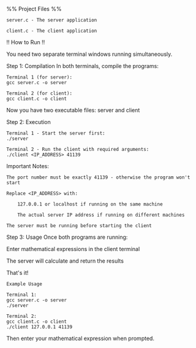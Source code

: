 %% Project Files %%

    server.c - The server application

    client.c - The client application

!! How to Run !!

You need two separate terminal windows running simultaneously.

Step 1: Compilation
In both terminals, compile the programs:

    Terminal 1 (for server):
    gcc server.c -o server
    
    Terminal 2 (for client):
    gcc client.c -o client

Now you have two executable files: server and client

Step 2: Execution

    Terminal 1 - Start the server first:
    ./server
    
    Terminal 2 - Run the client with required arguments:
    ./client <IP_ADDRESS> 41139

Important Notes:

    The port number must be exactly 41139 - otherwise the program won't start

    Replace <IP_ADDRESS> with:

        127.0.0.1 or localhost if running on the same machine

        The actual server IP address if running on different machines

    The server must be running before starting the client

Step 3: Usage
Once both programs are running:

Enter mathematical expressions in the client terminal

The server will calculate and return the results

That's it!

    Example Usage
    
    Terminal 1:
    gcc server.c -o server
    ./server
    
    Terminal 2:
    gcc client.c -o client
    ./client 127.0.0.1 41139

Then enter your mathematical expression when prompted.



